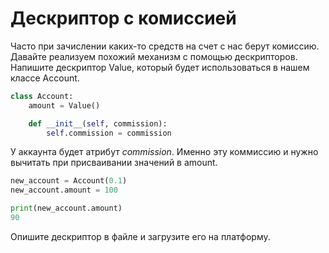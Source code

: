 # Дескриптор с комиссией

Часто при зачислении каких-то средств на счет с нас берут комиссию. Давайте реализуем похожий механизм с помощью
дескрипторов. Напишите дескриптор Value, который будет использоваться в нашем классе Account.

```python
class Account:
    amount = Value()

    def __init__(self, commission):
        self.commission = commission
```

У аккаунта будет атрибут *commission*. Именно эту коммиссию и нужно вычитать при присваивании значений в amount.

```python
new_account = Account(0.1)
new_account.amount = 100

print(new_account.amount)
90
```

Опишите дескриптор в файле и загрузите его на платформу.
